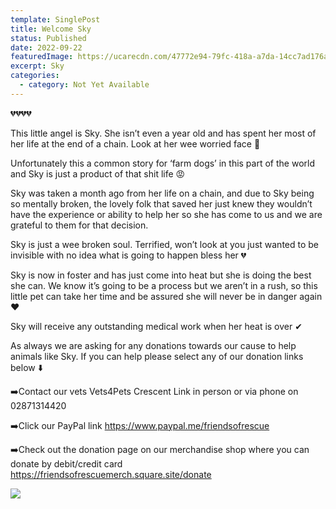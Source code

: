 ```yaml
---
template: SinglePost
title: Welcome Sky
status: Published
date: 2022-09-22
featuredImage: https://ucarecdn.com/47772e94-79fc-418a-a7da-14cc7ad176ab/
excerpt: Sky
categories:
  - category: Not Yet Available
---
```

💔💔💔💔

This little angel is Sky. She isn’t even a year old and has spent her most of her life at the end of a chain. Look at her wee worried face 🥺

Unfortunately this a common story for ‘farm dogs’ in this part of the world and Sky is just a product of that shit life 😡

Sky was taken a month ago from her life on a chain, and due to Sky being so mentally broken, the lovely folk that saved her just knew they wouldn’t have the experience or ability to help her so she has come to us and we are grateful to them for that decision.

Sky is just a wee broken soul. Terrified, won’t look at you just wanted to be invisible with no idea what is going to happen bless her 💔

Sky is now in foster and has just come into heat but she is doing the best she can. We know it’s going to be a process but we aren’t in a rush, so this little pet can take her time and be assured she will never be in danger again ❤️

Sky will receive any outstanding medical work when her heat is over ✔

As always we are asking for any donations towards our cause to help animals like Sky. If you can help please select any of our donation links below ⬇️

➡️Contact our vets Vets4Pets Crescent Link in person or via phone on 02871314420

➡️Click our PayPal link
https://www.paypal.me/friendsofrescue

➡️Check out the donation page on our merchandise shop where you can donate by debit/credit card
https://friendsofrescuemerch.square.site/donate

![](https://scontent-lhr8-1.xx.fbcdn.net/v/t39.30808-6/306321558_1200653433814497_3015500079962038421_n.jpg?_nc_cat=109&ccb=1-7&_nc_sid=8bfeb9&_nc_ohc=0Cpu67Ln09kAX9dXppV&_nc_ht=scontent-lhr8-1.xx&oh=00_AT8SkA_8D96PivQ0hH2rN84zhn6Hc7fQNWM8C2aeDF9sGw&oe=6334F74B)